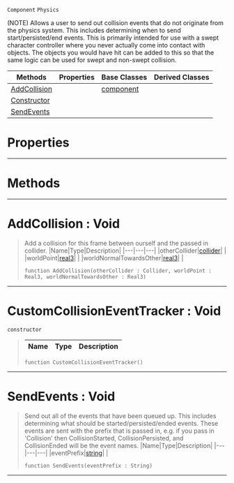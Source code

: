  `Component` `Physics`



(NOTE) Allows a user to send out collision events that do not originate from the physics system. This includes determining when to send start/persisted/end events. This is primarily intended for use with a swept character controller where you never actually come into contact with objects. The objects you would have hit can be added to this so that the same logic can be used for swept and non-swept collision.

|Methods|Properties|Base Classes|Derived Classes|
|---|---|---|---|
|[ AddCollision](https://github.com/PlasmaEngine/PlasmaDocs/blob/master/code_reference/class_reference/customcollisioneventtracker.markdown#addcollision-void)| |[component](https://github.com/PlasmaEngine/PlasmaDocs/blob/master/code_reference/class_reference/component.markdown)| |
|[ Constructor](https://github.com/PlasmaEngine/PlasmaDocs/blob/master/code_reference/class_reference/customcollisioneventtracker.markdown#customcollisioneventtrac)| | | |
|[ SendEvents](https://github.com/PlasmaEngine/PlasmaDocs/blob/master/code_reference/class_reference/customcollisioneventtracker.markdown#sendevents-void)| | | |


 #  Properties


---  
 #  Methods


---  
 #  AddCollision : Void

> Add a collision for this frame between ourself and the passed in collider.
> |Name|Type|Description|
> |---|---|---|
> |otherCollider|[collider](https://github.com/PlasmaEngine/PlasmaDocs/blob/master/code_reference/class_reference/collider.markdown)| |
> |worldPoint|[real3](https://github.com/PlasmaEngine/PlasmaDocs/blob/master/code_reference/lightning_base_types/real3.markdown)| |
> |worldNormalTowardsOther|[real3](https://github.com/PlasmaEngine/PlasmaDocs/blob/master/code_reference/lightning_base_types/real3.markdown)| |
> ``` lang=cpp, name=Lightning
> function AddCollision(otherCollider : Collider, worldPoint : Real3, worldNormalTowardsOther : Real3)
> ``` 


---  
 #  CustomCollisionEventTracker : Void

 `constructor`

> 
> |Name|Type|Description|
> |---|---|---|
> ``` lang=cpp, name=Lightning
> function CustomCollisionEventTracker()
> ``` 


---  
 #  SendEvents : Void

> Send out all of the events that have been queued up. This includes determining what should be started/persisted/ended events. These events are sent with the prefix that is passed in, e.g. if you pass in 'Collision' then CollisionStarted, CollisionPersisted, and CollisionEnded will be the event names.
> |Name|Type|Description|
> |---|---|---|
> |eventPrefix|[string](https://github.com/PlasmaEngine/PlasmaDocs/blob/master/code_reference/lightning_base_types/string.markdown)| |
> ``` lang=cpp, name=Lightning
> function SendEvents(eventPrefix : String)
> ``` 


---  
 

 
